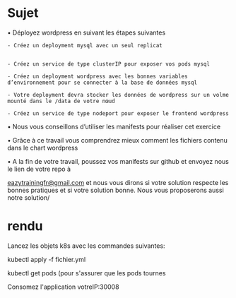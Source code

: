 # Sujet

• Déployez wordpress en suivant les étapes suivantes

    - Créez un deployment mysql avec un seul replicat


    - Créez un service de type clusterIP pour exposer vos pods mysql

    - Créez un deployment wordpress avec les bonnes variables d’environnement pour se connecter à la base de données mysql

    - Votre deployment devra stocker les données de wordpress sur un volme mounté dans le /data de votre nœud

    - Créez un service de type nodeport pour exposer le frontend wordpress

• Nous vous conseillons d’utiliser les manifests pour réaliser cet exercice

• Grâce à ce travail vous comprendrez mieux comment les fichiers contenu dans le chart wordpress

• A la fin de votre travail, poussez vos manifests sur github et envoyez nous le lien de votre repo à

eazytrainingfr@gmail.com et nous vous dirons si votre solution respecte les bonnes pratiques et si votre solution
bonne. Nous vous proposerons aussi notre solution/

# rendu 

Lancez les objets k8s avec les commandes suivantes:

kubectl apply -f fichier.yml

kubectl get pods (pour s'assurer que les pods tournes 

Consomez l'application votreIP:30008


